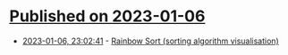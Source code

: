 # [Published on 2023-01-06](index.md)

* [2023-01-06, 23:02:41](https://lobste.rs/s/djwdfj/rainbow_sort_sorting_algorithm) - [Rainbow Sort (sorting algorithm visualisation)](https://ljs.io/rainbow/)
